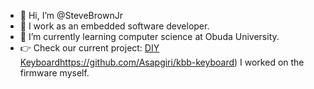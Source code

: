 - 👋 Hi, I’m @SteveBrownJr
- 👀 I work as an embedded software developer.
- 🌱 I’m currently learning computer science at Obuda University.
- 👉 Check our current project: [DIY Keyboard](https://github.com/Asapgiri/kbb-keyboard)https://github.com/Asapgiri/kbb-keyboard) I worked on the firmware myself.
